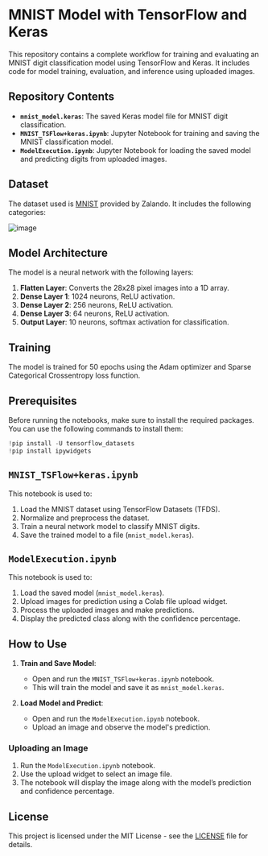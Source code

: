 # MNIST Model with TensorFlow and Keras

This repository contains a complete workflow for training and evaluating an MNIST digit classification model using TensorFlow and Keras. It includes code for model training, evaluation, and inference using uploaded images.

## Repository Contents

- **`mnist_model.keras`**: The saved Keras model file for MNIST digit classification.
- **`MNIST_TSFlow+keras.ipynb`**: Jupyter Notebook for training and saving the MNIST classification model.
- **`ModelExecution.ipynb`**: Jupyter Notebook for loading the saved model and predicting digits from uploaded images.

## Dataset

The dataset used is [MNIST](https://yann.lecun.com/exdb/mnist/) provided by Zalando. It includes the following categories:


![image](https://github.com/user-attachments/assets/0ed027da-a0af-4fea-8f47-2b827b16d88c)

## Model Architecture

The model is a neural network with the following layers:

1. **Flatten Layer**: Converts the 28x28 pixel images into a 1D array.
2. **Dense Layer 1**: 1024 neurons, ReLU activation.
3. **Dense Layer 2**: 256 neurons, ReLU activation.
4. **Dense Layer 3**: 64 neurons, ReLU activation.
5. **Output Layer**: 10 neurons, softmax activation for classification.

## Training

The model is trained for 50 epochs using the Adam optimizer and Sparse Categorical Crossentropy loss function.

## Prerequisites

Before running the notebooks, make sure to install the required packages. You can use the following commands to install them:

```python
!pip install -U tensorflow_datasets
!pip install ipywidgets
```

## `MNIST_TSFlow+keras.ipynb`

This notebook is used to:

1. Load the MNIST dataset using TensorFlow Datasets (TFDS).
2. Normalize and preprocess the dataset.
3. Train a neural network model to classify MNIST digits.
4. Save the trained model to a file (`mnist_model.keras`).





## `ModelExecution.ipynb`

This notebook is used to:

1. Load the saved model (`mnist_model.keras`).
2. Upload images for prediction using a Colab file upload widget.
3. Process the uploaded images and make predictions.
4. Display the predicted class along with the confidence percentage.



## How to Use

1. **Train and Save Model**:
   - Open and run the `MNIST_TSFlow+keras.ipynb` notebook.
   - This will train the model and save it as `mnist_model.keras`.

2. **Load Model and Predict**:
   - Open and run the `ModelExecution.ipynb` notebook.
   - Upload an image and observe the model's prediction.


### Uploading an Image

1. Run the `ModelExecution.ipynb` notebook.
2. Use the upload widget to select an image file.
3. The notebook will display the image along with the model’s prediction and confidence percentage.


## License

This project is licensed under the MIT License - see the [LICENSE](LICENSE) file for details.
